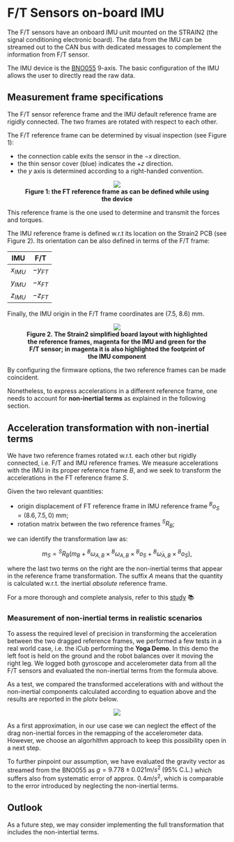 # F/T Sensors on-board IMU
The F/T sensors have an onboard IMU unit mounted on the STRAIN2 (the signal conditioning electronic board). 
The data from the IMU can be streamed out to the CAN bus with dedicated messages to complement the information from F/T sensor.

The IMU device is the [BNO055](https://www.bosch-sensortec.com/media/boschsensortec/downloads/datasheets/bst-bno055-ds000.pdf) 9-axis.
The basic configuration of the IMU allows the user to directly read the raw data.

## Measurement frame specifications
The F/T sensor reference frame and the IMU default reference frame are rigidly connected. The two frames are rotated with respect to each other.

The F/T reference frame can be determined by visual inspection (see Figure 1):

- the connection cable exits the sensor in the $-x$ direction.
- the thin sensor cover (blue) indicates the $+z$ direction.
- the $y$ axis is determined according to a right-handed convention.

<center>
  <figure>
    <img src="../img/ft-frame.png"/>
    <figcaption><b>Figure 1: the FT reference frame as can be defined while using the device</b></figcaption>
  </figure>
</center>

This reference frame is the one used to determine and transmit the forces and torques. 

The IMU reference frame is defined w.r.t its location on the Strain2 PCB (see Figure 2).
Its orientation can be also defined in terms of the F/T frame:

| IMU | F/T |
|--|--|
| $x_{IMU}$ | $-y_{FT}$  |
| $y_{IMU}$ | $-x_{FT}$ |
| $z_{IMU}$ | $-z_{FT}$  |

Finally, the IMU origin in the F/T frame coordinates are $\left( 7.5, \; 8.6 \right)$ $\text{mm}$.

<center>
  <figure>
    <img src="../img/strain.png"/>
    <figcaption><b>Figure 2. The Strain2 simplified board layout with highlighted the reference frames, magenta for the IMU and green for the F/T sensor; in magenta it is also highlighted the footprint of the IMU component</b></figcaption>
  </figure>
</center>

By configuring the firmware options, the two reference frames can be made coincident.

Nonetheless, to express accelerations in a different reference frame, one needs to account for **non-inertial terms** as explained in the following section.

## Acceleration transformation with non-inertial terms
We have two reference frames rotated w.r.t. each other but rigidly connected, i.e. F/T and IMU reference frames.
We measure accelerations with the IMU in its proper reference frame *B*, and we seek to transform the accelerations in the FT reference frame *S*.

Given the two relevant quantities:

- origin displacement of FT reference frame in IMU reference frame ${}^B o_S = (8.6, 7.5, 0)$ $\text{mm}$;
- rotation matrix between the two reference frames ${}^SR_B$; 

we can identify the transformation law as:

$$
m_S = {}^S R_ B ( m_ B + {}^B \omega_{A,B} \times {}^B \omega_{A,B} \times {}^B o_S  + {}^B \dot{\omega}_{A,B} \times  {}^B o_S ),
$$

where the last two terms on the right are the non-inertial terms that appear in the reference frame transformation. The suffix *A* means that the quantity is calculated w.r.t. the inertial *absolute* reference frame. 

For a more thorough and complete analysis, refer to this [study](./change_of_frame_accelerometer.md) 📚

### Measurement of non-inertial terms in realistic scenarios
To assess the required level of precision in transforming the acceleration between the two dragged reference frames, we performed a few tests in a real world case, i.e. 
the iCub performing the **Yoga Demo**. In this demo the left foot is held on the ground and the robot balances over it moving the right leg. 
We logged both gyroscope and accelerometer data from all the F/T sensors and evaluated the non-inertial terms from the formula above.

As a test, we compared the transformed accelerations with and without the non-inertial components calculated according to equation above and the results are reported in the plotv below.

<center>
  <figure>
    <img src="../img/noninertialterms_yogademo_rightlegandfoot.png"/>
  </figure>
</center>

As a first approximation, in our use case we can neglect the effect of the drag non-inertial forces in the remapping of the accelerometer data. 
However, we choose an algorhithm approach to keep this possibility open in a next step.

To further pinpoint our assumption, we have evaluated the gravity vector as streamed from the BNO055 as $g = 9.778\pm 0.021 m/s^2 \; (95\% \; \text{C.L.})$ which suffers also from systematic error of approx. $0.4 m/s^2$, which is comparable to the error introduced by neglecting the non-inertial terms.

## Outlook
As a future step, we may consider implementing the full transformation that includes the non-intertial terms. 
